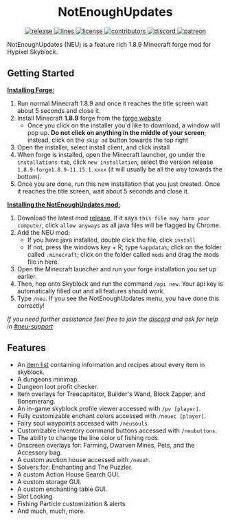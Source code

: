 <!-- markdownlint-disable-file MD033 -->
<h1 align="center"> NotEnoughUpdates </h1>

<p align="center">
    <!-- release -->
    <a href="https://github.com/Moulberry/NotEnoughUpdates-REPO/releases/latest" target="_blank">
        <img src="https://img.shields.io/github/v/release/Moulberry/NotEnoughUpdates-REPO?color=informational&include_prereleases&label=release&logo=github&logoColor=white" alt="release">
    </a>
    <!-- downloads -->
    <!-- <a href="https://github.com/Moulberry/NotEnoughUpdates/releases" target="_blank">
        <img src="https://img.shields.io/github/downloads/Moulberry/NotEnoughUpdates/total?logo=GitHub&color=informational" alt="downloads">
    </a> -->
    <!-- lines -->
    <a href="https://github.com/Moulberry/NotEnoughUpdates/graphs/code-frequency" target="_blank">
        <img src="https://img.shields.io/tokei/lines/github/Moulberry/NotEnoughUpdates?label=lines&color=informational&logo=GitHub" alt="lines">
    </a>
    <!-- license -->
    <a href="https://github.com/Moulberry/NotEnoughUpdates/blob/master/LICENSE" target="_blank">
        <img src="https://img.shields.io/badge/license-CC%20BY--NC%203.0-informational" alt="license">
    </a>
    <!-- contributors -->
    <a href="https://github.com/Moulberry/NotEnoughUpdates/graphs/contributors" target="_blank">
        <img src="https://img.shields.io/github/contributors/Moulberry/NotEnoughUpdates?color=informational&logo=GitHub" alt="contributors">
    </a>
    <!-- discord -->
    <a href="https://discord.gg/moulberry" target="_blank">
        <img src="https://img.shields.io/discord/516977525906341928?label=discord&color=informational&logo=Discord&logoColor=FFFFFF" alt="discord">
    </a>
    <!-- patreon -->
    <a href="https://www.patreon.com/moulberry" target="_blank">
        <img src="https://img.shields.io/endpoint.svg?url=https%3A%2F%2Fshieldsio-patreon.vercel.app%2Fapi%3Fusername%3Dmoulberry%26type%3Dpatrons&logoColor=FFFFFF&color=informational" alt="patreon">
    </a>
</p>

NotEnoughUpdates (NEU) is a feature rich 1.8.9 Minecraft forge mod for Hypixel Skyblock.

## Getting Started

<u>**Installing Forge:**</u>

1. Run normal Minecraft 1.8.9 and once it reaches the title screen wait about 5 seconds and close it.
2. Install Minecraft **1.8.9** forge from the [forge website](http://files.minecraftforge.net/maven/net/minecraftforge/forge/index_1.8.9.html)
   - Once you click on the installer you'd like to download, a window will pop up. **Do not click on anything in the middle of your screen**; instead, click on the `skip ad` button towards the top right
3. Open the installer, select install client, and click install
4. When forge is installed, open the Minecraft launcher, go under the `installations tab`, click `new installation`, select the version release `1.8.9-forge1.8.9-11.15.1.xxxx` (it will usually be all the way towards the bottom).
5. Once you are done, run this new installation that you just created. Once it reaches the title screen, wait about 5 seconds and close it.

<u>**Installing the NotEnoughUpdates mod:**</u>

1. Download the latest mod [release](https://github.com/Moulberry/NotEnoughUpdates/releases). If it says `this file may harm your computer`, click `allow anyways` as all java files will be flagged by Chrome.
2. Add the NEU mod:
   - If you have java installed, double click the file, click `install`
   - If not, press the windows key + R; type `%appdata%`; click on the folder called `.minecraft`; click on the folder called `mods` and drag the mods file in here.
3. Open the Minecraft launcher and run your forge installation you set up earlier.
4. Then, hop onto Skyblock and run the command `/api new`. Your api key is automatically filled out and all features should work.
5. Type `/neu`. If you see the NotEnoughUpdates menu, you have done this correctly!

*If you need further assistance feel free to join the [discord](https://discord.gg/moulberry) and ask for help in [#neu-support](discord://discord.com/channels/516977525906341928/714332750156660756)*

## Features

- An [item list](https://github.com/Moulberry/NotEnoughUpdates-REPO) containing information and recipes about every item in skyblock.
- A dungeons minimap.
- Dungeon loot profit checker.
- Item overlays for Treecapitator, Builder's Wand, Block Zapper, and Bonemerang.
- An in-game skyblock profile viewer accessed with `/pv [player]`.
- Fully customizable enchant colors accessed with `/neuec [player]`.
- Fairy soul waypoints accessed with `/neusouls`.
- Customizable inventory command buttons accessed with `/neubuttons`.
- The ability to change the line color of fishing rods.
- Onscreen overlays for: Farming, Dwarven Mines, Pets, and the Accessory bag.
- A custom auction house accessed with `/neuah`.
- Solvers for: Enchanting and The Puzzler.
- A custom Action House Search GUI.
- A custom storage GUI.
- A custom enchanting table GUI.
- Slot Locking
- Fishing Particle customization & alerts.
- And much, much, more.
